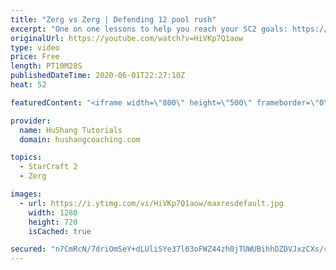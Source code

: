 ```yaml
---
title: "Zerg vs Zerg | Defending 12 pool rush"
excerpt: "One on one lessons to help you reach your SC2 goals: https://www.hushangcoaching.com ------------------------------------------------------------------------------------------------------- In this guide we take a look at how to defend one of the most infamous \"zerg rushes\" in sc2: the 12 pool. This rush"
originalUrl: https://youtube.com/watch?v=HiVKp7Q1aow
type: video
price: Free
length: PT10M28S
publishedDateTime: 2020-06-01T22:27:10Z
heat: 52

featuredContent: "<iframe width=\"800\" height=\"500\" frameborder=\"0\" src=\"https://www.youtube.com/embed/HiVKp7Q1aow\" allow=\"accelerometer; autoplay; encrypted-media; gyroscope; picture-in-picture\" allowfullscreen></iframe>"

provider:
  name: HuShang Tutorials
  domain: hushangcoaching.com

topics:
  - StarCraft 2
  - Zerg

images:
  - url: https://i.ytimg.com/vi/HiVKp7Q1aow/maxresdefault.jpg
    width: 1280
    height: 720
    isCached: true

secured: "n7CmRcN/7driOmSeY+dLUliSYe37l03oFWZ44zh0jTUWUBihhDZDVJxzCXs/rx/7phFqn7ExursIHzoI/WRdNZRGQOGIzgfiCwREBDT6z01Simz/kLQyItIusyTKKG1nQ9pDzvptO26afm/XKIYZ/kwn1WyF3Jb5yzPzIdsP0hx0cqTw6KuFLzuIf8dnIJhsgD9113c3mq9GM9qqN5C2oSWh/mDJQ0UPKHzMBQ2t7PGuCjhc5jo7Z1jWLY07JOJ2roA9VLr3nyz9rmGRl7aUXU16p3oEWGBOy6XPqTAf728aBTt//xfIPx4XhWsf3uUsXp3Hl0NJO6S/Rm7xhbR36n52M+KYoFgsMelx8hn6MNSq3U8vlar/JHDkkTPk0yT5+AaZOmrg2zBlxlUJggG36vgoQoPeBwkRy1k4+OxEvew=;g14d+d+XWHTmv13ftkMMJA=="
---
```


